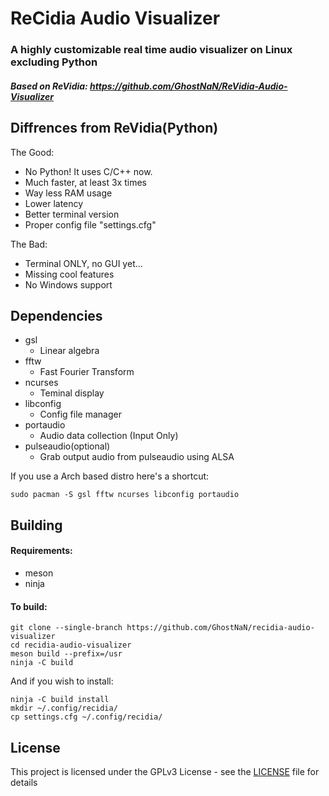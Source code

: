 # ReCidia Audio Visualizer
### A highly customizable real time audio visualizer on Linux excluding Python
##### Based on ReVidia: https://github.com/GhostNaN/ReVidia-Audio-Visualizer


## Diffrences from ReVidia(Python)
The Good:
- No Python! It uses C/C++ now.
- Much faster, at least 3x times
- Way less RAM usage
- Lower latency
- Better terminal version 
- Proper config file "settings.cfg"

The Bad:
- Terminal ONLY, no GUI yet...
- Missing cool features
- No Windows support

## Dependencies
- gsl
  - Linear algebra
- fftw 
  - Fast Fourier Transform
- ncurses
  - Teminal display
- libconfig
  - Config file manager
- portaudio
  - Audio data collection (Input Only)
- pulseaudio(optional)
  - Grab output audio from pulseaudio using ALSA

If you use a Arch based distro here's a shortcut:
```
sudo pacman -S gsl fftw ncurses libconfig portaudio
```
 ## Building
 #### Requirements:
- meson
- ninja

#### To build:
```
git clone --single-branch https://github.com/GhostNaN/recidia-audio-visualizer
cd recidia-audio-visualizer
meson build --prefix=/usr
ninja -C build
```
And if you wish to install:
```
ninja -C build install
mkdir ~/.config/recidia/
cp settings.cfg ~/.config/recidia/
```

 ## License
This project is licensed under the GPLv3 License - see the [LICENSE](/LICENSE) file for details
